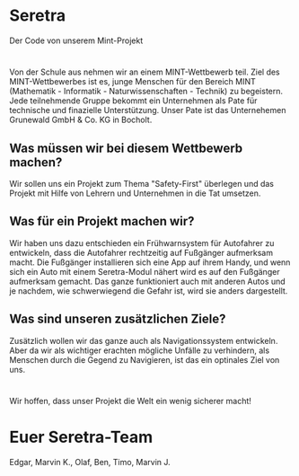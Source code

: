 # Seretra

Der Code von unserem Mint-Projekt
#
Von der Schule aus nehmen wir an einem MINT-Wettbewerb teil.
Ziel des MINT-Wettbewerbes ist es, junge Menschen für den Bereich
MINT (Mathematik - Informatik - Naturwissenschaften - Technik) zu
begeistern. Jede teilnehmende Gruppe bekommt ein Unternehmen als
Pate für technische und finazielle Unterstützung. Unser Pate ist
das Unternehemen Grunewald GmbH & Co. KG in Bocholt.

## Was müssen wir bei diesem Wettbewerb machen?
Wir sollen uns ein Projekt zum Thema "Safety-First" überlegen und
das Projekt mit Hilfe von Lehrern und Unternehmen in die Tat umsetzen.

## Was für ein Projekt machen wir?
Wir haben uns dazu entschieden ein Frühwarnsystem für Autofahrer zu 
entwickeln, dass die Autofahrer rechtzeitig auf Fußgänger aufmerksam
macht. Die Fußgänger installieren sich eine App auf ihrem Handy, und 
wenn sich ein Auto mit einem Seretra-Modul nähert wird es auf den 
Fußgänger aufmerksam gemacht. Das ganze funktioniert auch mit anderen
Autos und je nachdem, wie schwerwiegend die Gefahr ist, wird sie anders
dargestellt.

## Was sind unseren zusätzlichen Ziele?
Zusätzlich wollen wir das ganze auch als Navigationssystem entwickeln.
Aber da wir als wichtiger erachten mögliche Unfälle zu verhindern, als
Menschen durch die Gegend zu Navigieren, ist das ein optinales Ziel von uns.

#
Wir hoffen, dass unser Projekt die Welt ein wenig sicherer macht!

# Euer Seretra-Team 
Edgar, Marvin K., Olaf, Ben, Timo, Marvin J.
